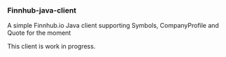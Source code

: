 ### Finnhub-java-client

A simple Finnhub.io Java client supporting Symbols, CompanyProfile and Quote for the moment

This client is work in progress.
